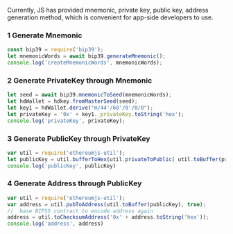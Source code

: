 

Currently, JS  has provided mnemonic, private key, public key, address generation method, which is convenient for app-side developers to use.



### 1 Generate Mnemonic

```js
const bip39 = require('bip39');
let mnemonicWords = await bip39.generateMnemonic();
console.log('createMnemonicWords', mnemonicWords);
```

### 2 Generate PrivateKey through Mnemonic

```js
let seed = await bip39.mnemonicToSeed(mnemonicWords);
let hdWallet = hdkey.fromMasterSeed(seed);
let key1 = hdWallet.derive("m/44'/60'/0'/0/0");
let privateKey = '0x' + key1._privateKey.toString('hex');
console.log('privateKey', privateKey);
```

### 3 Generate PublicKey through PrivateKey

```js
var util = require('ethereumjs-util');
let publicKey = util.bufferToHex(util.privateToPublic( util.toBuffer(privateKey)));
console.log('publicKey', publicKey)
```

### 4 Generate Address through PublicKey

```js
var util = require('ethereumjs-util');
var address = util.pubToAddress(util.toBuffer(publicKey), true);
//  base BIP55 contract to encode address again
address = util.toChecksumAddress('0x' + address.toString('hex'));
console.log('address', address)
```

### 
